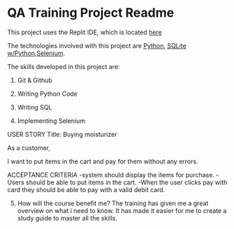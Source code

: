 # QA Training Project Readme
This project uses the Replit IDE, which is located [here](https://replit.com/@ilunganday2002/QA-Training#README.md)

The technologies involved with this project are [Python](https://www.python.org/), [SQLite w/Python](https://www.geeksforgreeks.org/python-sqlite/),[Selenium](https://www.selenium.dev/).

The skills developed in this project are:
1. Git & Github
2. Writing Python Code
3. Writing SQL

4. Implementing Selenium

  USER STORY
  Title: Buying moisturizer
  
  As a customer,
  
  I want to put items in the cart and pay for them without any errors. 

  ACCEPTANCE CRITERIA 
  -system should display the items for purchase. 
  -Users should be able to put items in the cart. 
  -When the user clicks pay with card they should be able to pay with a valid debit card.

5. How will the course benefit me?
   The training has given me a great overview on what i need to know.
   It has made it easier for me to create a study guide to master all the skills.
